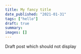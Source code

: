 ```yaml
---
title: My fancy title
date_published: "2021-01-31"
tags: ["hello"]
draft: true
summary:
images: []
---
```


Draft post which should not display
